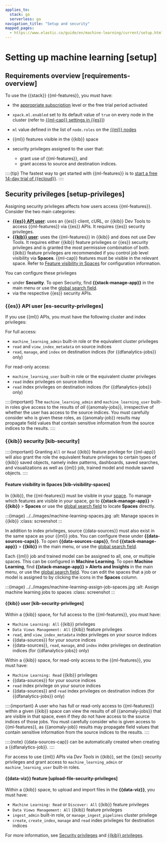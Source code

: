 ```yaml
---
applies_to:
  stack: ga
  serverless: ga
navigation_title: "Setup and security"
mapped_pages:
  - https://www.elastic.co/guide/en/machine-learning/current/setup.html
---
```


# Setting up machine learning [setup]

## Requirements overview [requirements-overview]

To use the {{stack}} {{ml-features}}, you must have:

* the [appropriate subscription](https://www.elastic.co/subscriptions) level or the free trial period activated
* `xpack.ml.enabled` set to its default value of `true` on every node in the cluster (refer to [{{ml-cap}} settings in {{es}}](asciidocalypse://docs/elasticsearch/docs/reference/elasticsearch/configuration-reference/machine-learning-settings.md))
* `ml` value defined in the list of `node.roles` on the [{{ml}} nodes](asciidocalypse://docs/elasticsearch/docs/reference/elasticsearch/configuration-reference/node-settings.md#ml-node)
* {{ml}} features visible in the {{kib}} space
* security privileges assigned to the user that:

  * grant use of {{ml-features}}, and
  * grant access to source and destination indices.

::::{tip}
The fastest way to get started with {{ml-features}} is to [start a free 14-day trial of {{ecloud}}](https://cloud.elastic.co/registration?page=docs&placement=docs-body).
::::

## Security privileges [setup-privileges]

Assigning security privileges affects how users access {{ml-features}}. Consider the two main categories:

* **[{{es}} API user](#es-security-privileges)**: uses an {{es}} client, cURL, or {{kib}} Dev Tools to access {{ml-features}} via {{es}} APIs. It requires {{es}} security privileges.
* **[{{kib}} user](#kib-security-privileges)**: uses the {{ml-features}} in {{kib}} and does not use Dev Tools. It requires either {{kib}} feature privileges or {{es}} security privileges and is granted the most permissive combination of both. {{kib}} feature privileges are recommended if you control job level visibility via **Spaces**. {{ml-cap}} features must be visible in the relevant space. Refer to [Feature visibility in Spaces](#kib-visibility-spaces) for configuration information.

You can configure these privileges

* under **Security**. To open Security, find **{{stack-manage-app}}** in the main menu or use the [global search field](../find-and-organize/find-apps-and-objects.md).
* via the respective {{es}} security APIs.

### {{es}} API user [es-security-privileges]

If you use {{ml}} APIs, you must have the following cluster and index privileges:

For full access:

* `machine_learning_admin` built-in role or the equivalent cluster privileges
* `read` and `view_index_metadata` on source indices
* `read`, `manage`, and `index` on destination indices (for {{dfanalytics-jobs}} only)

For read-only access:

* `machine_learning_user` built-in role or the equivalent cluster privileges
* `read` index privileges on source indices
* `read` index privileges on destination indices (for {{dfanalytics-jobs}} only)

::::{important}
The `machine_learning_admin` and `machine_learning_user` built-in roles give access to the results of *all* {{anomaly-jobs}}, irrespective of whether the user has access to the source indices. You must carefully consider who is given these roles, as {{anomaly-job}} results may propagate field values that contain sensitive information from the source indices to the results.
::::

### {{kib}} security [kib-security]

::::{important}
Granting `All` or `Read` {{kib}} feature privilege for {{ml-app}} will also grant the role the equivalent feature privileges to certain types of {{kib}} saved objects, namely index patterns, dashboards, saved searches, and visualizations as well as {{ml}} job, trained model and module saved objects.
::::

#### Feature visibility in Spaces [kib-visibility-spaces]

In {{kib}}, the {{ml-features}} must be visible in your [space](../../deploy-manage/manage-spaces.md). To manage which features are visible in your space, go to **{{stack-manage-app}}** > **{{kib}}** > **Spaces** or use the [global search field](../find-and-organize/find-apps-and-objects.md) to locate **Spaces** directly.

:::{image} ../../images/machine-learning-spaces.jpg
:alt: Manage spaces in {{kib}}
:class: screenshot
:::

In addition to index privileges, source {{data-sources}} must also exist in the same space as your {{ml}} jobs. You can configure these under **{{data-sources-caps}}**. To open **{{data-sources-caps}}**, find **{{stack-manage-app}}** > **{{kib}}** in the main menu, or use the [global search field](../find-and-organize/find-apps-and-objects.md).

Each {{ml}} job and trained model can be assigned to all, one, or multiple spaces. This can be configured in **Machine Learning**. To open **Machine Learning**, find **{{stack-manage-app}} > Alerts and Insights** in the main menu, or use the [global search field](../find-and-organize/find-apps-and-objects.md). You can edit the spaces that a job or model is assigned to by clicking the icons in the **Spaces** column.

:::{image} ../../images/machine-learning-assign-job-spaces.jpg
:alt: Assign machine learning jobs to spaces
:class: screenshot
:::

#### {{kib}} user [kib-security-privileges]

Within a {{kib}} space, for full access to the {{ml-features}}, you must have:

* `Machine Learning: All` {{kib}} privileges
* `Data Views Management: All` {{kib}} feature privileges
* `read`, and `view_index_metadata` index privileges on your source indices
* {{data-sources}} for your source indices
* {{data-sources}}, `read`, `manage`, and `index` index privileges on destination indices (for {{dfanalytics-jobs}} only)

Within a {{kib}} space, for read-only access to the {{ml-features}}, you must have:

* `Machine Learning: Read` {{kib}} privileges
* {{data-sources}} for your source indices
* `read` index privilege on your source indices
* {{data-sources}} and `read` index privileges on destination indices (for {{dfanalytics-jobs}} only)

::::{important}
A user who has full or read-only access to {{ml-features}} within a given {{kib}} space can view the results of *all* {{anomaly-jobs}} that are visible in that space, even if they do not have access to the source indices of those jobs. You must carefully consider who is given access to {{ml-features}}, as {{anomaly-job}} results may propagate field values that contain sensitive information from the source indices to the results.
::::

::::{note}
{{data-sources-cap}} can be automatically created when creating a {{dfanalytics-job}}.
::::

For access to use {{ml}} APIs via *Dev Tools* in {{kib}}, set the {{es}} security privileges and grant access to `machine_learning_admin` or `machine_learning_user` built-in roles.

#### {{data-viz}} feature [upload-file-security-privileges]

Within a {{kib}} space, to upload and import files in the **{{data-viz}}**, you must have:

* `Machine Learning: Read` or `Discover: All` {{kib}} feature privileges
* `Data Views Management: All` {{kib}} feature privileges
* `ingest_admin` built-in role, or `manage_ingest_pipelines` cluster privilege
* `create`, `create_index`, `manage` and `read` index privileges for destination indices

For more information, see [Security privileges](../../deploy-manage/users-roles/cluster-or-deployment-auth/elasticsearch-privileges.md) and [{{kib}} privileges](../../deploy-manage/users-roles/cluster-or-deployment-auth/kibana-privileges.md).
